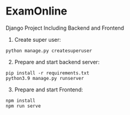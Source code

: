 # ExamOnline
Django Project
Including Backend and Frontend

1. Create super user:
```
python manage.py createsuperuser
```
2. Prepare and start backend server:
```
pip install -r requirements.txt
python3.9 manage.py runserver
```
3. Prepare and start Frontend:
```
npm install
npm run serve
```